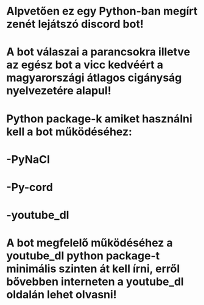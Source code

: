 # Alpvetően ez egy Python-ban megírt zenét lejátszó discord bot!
# A bot válaszai a parancsokra illetve az egész bot a vicc kedvéért a magyarországi átlagos cigányság nyelvezetére alapul!
# Python package-k amiket használni kell a bot működéséhez:
# -PyNaCl
# -Py-cord
# -youtube_dl
# A bot megfelelő működéséhez a youtube_dl python package-t minimális szinten át kell írni, erről bővebben interneten a youtube_dl oldalán lehet olvasni!
